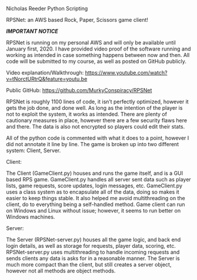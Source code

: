 Nicholas Reeder
Python Scripting

RPSNet: an AWS based Rock, Paper, Scissors game client!

***IMPORTANT NOTICE***

RPSNet is running on my personal AWS and will only be available until January first, 2020. I have provided video proof of the software running and working as intended in case something happens between now and then. All code will be submitted to my course, as well as posted on GitHub publicly.

Video explanation/Walkthrough:
https://www.youtube.com/watch?v=tNorctURtrQ&feature=youtu.be

Public GitHub:
https://github.com/MurkyConspiracy/RPSNet

RPSNet is roughly 1100 lines of code, it isn’t perfectly optimized, however it gets the job done, and done well. As long as the intention of the player is not to exploit the system, it works as intended. There are plenty of cautionary measures in place, however there are a few security flaws here and there. The data is also not encrypted so players could edit their stats.

All of the python code is commented with what it does to a point, however I did not annotate it line by line. The game is broken up into two different system: Client, Server.

Client:

The Client (GameClient.py) houses and runs the game itself, and is a GUI based RPS game. GameClient.py handles all server sent data such as player lists, game requests, score updates, login messages, etc. GameClient.py uses a class system as to encapsulate all of the data, doing so makes it easier to keep things stable. It also helped me avoid multithreading on the client, do to everything being a self-handled method. Game client can run on Windows and Linux without issue; however, it seems to run better on Windows machines.

Server:

The Server (RPSNet-server.py) houses all the game logic, and back end login details, as well as storage for requests, player data, scoring, etc. RPSNet-server.py uses multithreading to handle incoming requests and sends clients any data is asks for in a reasonable manner. The Server is much more compact than the client, but still creates a server object, however not all methods are object methods.



